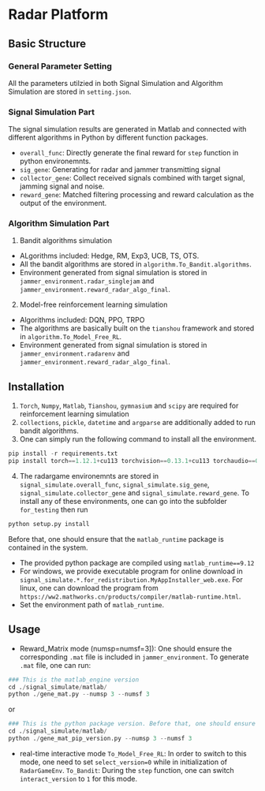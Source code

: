 # Radar Platform
## Basic Structure
### General Parameter Setting
All the parameters utilzied in both Signal Simulation and Algorithm Simulation are stored in `setting.json`.
### Signal Simulation Part
The signal simulation results are generated in Matlab and connected with different algorithms in Python by different function packages.

* `overall_func`: Directly generate the final reward for `step` function in python environemnts. 
* `sig_gene`: Generating for radar and jammer transmitting signal
* `collector_gene`: Collect received signals combined with target signal, jamming signal and noise.
* `reward_gene`: Matched filtering processing and reward calculation as the output of the environment.

### Algorithm Simulation Part
1. Bandit algorithms simulation

* ALgorithms included: Hedge, RM, Exp3, UCB, TS, OTS.
* All the bandit algorithms are stored in `algorithm.To_Bandit.algorithms`.
* Environment generated from signal simulation is stored in `jammer_environment.radar_singlejam` and `jammer_environment.reward_radar_algo_final`.

2. Model-free reinforcement learning simulation 
* Algorithms included: DQN, PPO, TRPO
* The algorithms are basically built on the `tianshou` framework and stored in `algorithm.To_Model_Free_RL`.
* Environment generated from signal simulation is stored in `jammer_environment.radarenv` and `jammer_environment.reward_radar_algo_final`.

## Installation
1. `Torch`, `Numpy`, `Matlab`, `Tianshou`, `gymnasium` and `scipy` are required for reinforcement learning simulation
2. `collections`, `pickle`, `datetime` and `argparse` are additionally added to run bandit algorithms.
3. One can simply run the following command to install all the environment.
```python
pip install -r requirements.txt
pip install torch==1.12.1+cu113 torchvision==0.13.1+cu113 torchaudio==0.12.1 --extra-index-url https://download.pytorch.org/whl/cu113
```
4. The radargame environemnts are stored in `signal_simulate.overall_func`, `signal_simulate.sig_gene`, `signal_simulate.collector_gene` and `signal_simulate.reward_gene`.
   To install any of these environments, one can go into the subfolder `for_testing` then run 
```python
python setup.py install
```
   Before that, one should ensure that the `matlab_runtime` package is contained in the system. 
   * The provided python package are compiled using `matlab_runtime==9.12`
   * For windows, we provide executable program for online download in `signal_simulate.*.for_redistribution.MyAppInstaller_web.exe`.
     For linux, one can download the program from `https://ww2.mathworks.cn/products/compiler/matlab-runtime.html`.
   * Set the environment path of `matlab_runtime`.
## Usage
* Reward_Matrix mode (numsp=numsf=3]):
One should ensure the corresponding `.mat` file is included in `jammer_environment`. To generate `.mat` file, one can run:
```python
### This is the matlab_engine version
cd ./signal_simulate/matlab/
python ./gene_mat.py --numsp 3 --numsf 3
```
or
```python
### This is the python package version. Before that, one should ensure that `gene_single_mat_val` package is installed properly. Specifically, refer to `Installation 4` section.
cd ./signal_simulate/matlab/
python ./gene_mat_pip_version.py --numsp 3 --numsf 3
```
* real-time interactive mode
`To_Model_Free_RL`: In order to switch to this mode, one need to set `select_version=0` while in initialization of `RadarGameEnv`.
 `To_Bandit`: During the `step` function, one can switch `interact_version` to `1` for this mode.
